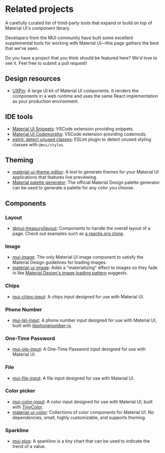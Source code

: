 # Related projects

<p class="description">A carefully curated list of third-party tools that expand or build on top of Material UI's component library.</p>

Developers from the MUI community have built some excellent supplemental tools for working with Material UI—this page gathers the best that we've seen.

Do you have a project that you think should be featured here?
We'd love to see it.
Feel free to submit a pull request!

## Design resources

- [UXPin](https://www.uxpin.com/merge/mui-library): A large UI kit of Material UI components. It renders the components in a web runtime and uses the same React implementation as your production environment.

## IDE tools

- [Material UI Snippets](https://marketplace.visualstudio.com/items?itemName=vscodeshift.material-ui-snippets): VSCode extension providing snippets.
- [Material UI Codemorphs](https://marketplace.visualstudio.com/items?itemName=vscodeshift.material-ui-codemorphs): VSCode extension providing codemods.
- [eslint: detect unused classes](https://github.com/jens-ox/eslint-plugin-material-ui-unused-classes): ESLint plugin to detect unused styling classes with `@mui/styles`.

## Theming

- [material-ui-theme-editor](https://in-your-saas.github.io/material-ui-theme-editor/): A tool to generate themes for your Material UI applications that features live previewing.
- [Material palette generator](https://m2.material.io/inline-tools/color/): The official Material Design palette generator can be used to generate a palette for any color you choose.

## Components

### Layout

- [@mui-treasury/layout](https://mui-treasury.com/layout/): Components to handle the overall layout of a page. Check out examples such as [a reactjs.org clone](https://mui-treasury.com/layout/clones/reactjs/).

### Image

- [mui-image](https://mui-image.surge.sh): The only Material UI image component to satisfy the Material Design guidelines for loading images.
- [material-ui-image](https://mui.wertarbyte.com/#material-ui-image): Adds a "materializing" effect to images so they fade in like [Material Design's image loading pattern](https://m1.material.io/patterns/loading-images.html) suggests.

### Chips

- [mui-chips-input](https://viclafouch.github.io/mui-chips-input/): A chips input designed for use with Material UI.

### Phone Number

- [mui-tel-input](https://viclafouch.github.io/mui-tel-input/): A phone number input designed for use with Material UI, built with [libphonenumber-js](https://www.npmjs.com/package/libphonenumber-js).

### One-Time Password

- [mui-otp-input](https://viclafouch.github.io/mui-otp-input): A One-Time Password input designed for use with Material UI.

### File

- [mui-file-input](https://viclafouch.github.io/mui-file-input): A file input designed for use with Material UI.

### Color picker

- [mui-color-input](https://viclafouch.github.io/mui-color-input/): A color input designed for use with Material UI, built with [TinyColor](https://tinycolor.vercel.app/).
- [material-ui-color](https://github.com/mikbry/material-ui-color): Collections of color components for Material UI. No dependencies, small, highly customizable, and supports theming.

### Sparkline

- [mui-plus](https://mui-plus.vercel.app/components/Sparkline): A sparkline is a tiny chart that can be used to indicate the trend of a value.
